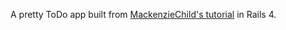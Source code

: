 A pretty ToDo app built from [MackenzieChild's tutorial](http://youtu.be/fd1Vn-Wvy2w?list=UUfWZwsP8trUy5uHJg8gcGIQ) in Rails 4.

